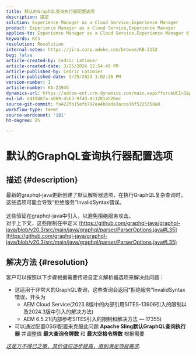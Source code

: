 ```yaml
---
title: 默认的GraphQL查询执行器配置选项
description: 描述
solution: Experience Manager as a Cloud Service,Experience Manager
product: Experience Manager as a Cloud Service,Experience Manager
applies-to: Experience Manager as a Cloud Service,Experience Manager 6.5
keywords: KCS
resolution: Resolution
internal-notes: https://jira.corp.adobe.com/browse/KB-2152
bug: false
article-created-by: Cedric Latimier
article-created-date: 3/25/2024 12:54:48 PM
article-published-by: Cedric Latimier
article-published-date: 3/25/2024 1:02:26 PM
version-number: 1
article-number: KA-23945
dynamics-url: https://adobe-ent.crm.dynamics.com/main.aspx?forceUCI=1&pagetype=entityrecord&etn=knowledgearticle&id=5b8772d6-a6ea-ee11-a204-6045bd0063aa
exl-id: e41948fa-a069-45b3-9f4d-dc1281a520ec
source-git-commit: fa422fb15efb792ea4b8eda3acce16f5225358a8
workflow-type: tm+mt
source-wordcount: '181'
ht-degree: 2%

---
```


# 默认的GraphQL查询执行器配置选项

## 描述 {#description}

最新的graphql-java更新创建了默认解析器选项，在执行GraphQL复杂查询时，这些选项可能会导致“拒绝服务”InvalidSyntax错误。 <br><br>这些验证在graphql-java中引入，以避免拒绝服务攻击。 
<br>对于上下文，这些限制在中定义 [https://github.com/graphql-java/graphql-java/blob/v20.3/src/main/java/graphql/parser/ParserOptions.java#L35](https://github.com/graphql-java/graphql-java/blob/v20.3/src/main/java/graphql/parser/ParserOptions.java#L35)

## 解决方法 {#resolution}


客户可以按照以下步骤根据需要传递自定义解析器选项来解决此问题：

- 这适用于非常大的GraphQL查询，这些查询会返回“拒绝服务”InvalidSyntax错误，开头为
   - AEM Cloud Service(2023.8版中的内部引用SITES-13906引入的限制以及2024.3版中引入的解决方法)
   - AEM 6.5.21(内部参考SITES引入的限制和解决方法 — 17355)
- 可以通过配置OSGI配置来克服此问题 <b>Apache Sling默认GraphQL查询执行器</b> 并调整值 <b>最大查询令牌数</b> 和 <b>最大空格令牌数</b> 根据需要


*<u>这是万不得已之策，其价值应逐步提高，直到满足项目需求</u>*.
